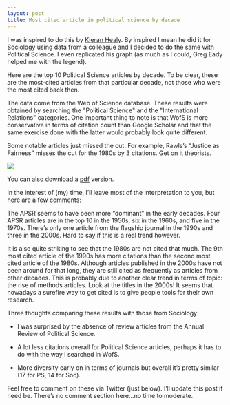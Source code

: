 ```yaml
---
layout: post
title: Most cited article in political science by decade
---
```


I was inspired to do this by <a href="http://kieranhealy.org" class="external">Kieran Healy</a>. By inspired I mean he did it for Sociology using data from a colleague and I decided to do the same with Political Science. I even replicated his graph (as much as I could, Greg Eady helped me with the legend).

Here are the top 10 Political Science articles by decade. To be clear, these are the most-cited articles from that particular decade, not those who were the most cited back then.

The data come from the Web of Science database. These results were obtained by searching the "Political Science" and the "International Relations" categories. One important thing to note is that WofS is more conservative in terms of citation count than Google Scholar and that the same exercise done with the latter would probably look quite different.

Some notable articles just missed the cut. For example, Rawls’s “Justice as Fairness” misses the cut for the 1980s by 3 citations. Get on it theorists.

<img src="{{ site.url }}/assets/PSCite.jpg">

You can also download a <a href="{{ site.baseurl }}/assets/PScite.pdf" class="external">pdf</a> version.

In the interest of (my) time, I’ll leave most of the interpretation to you, but here are a few comments:

The APSR seems to have been more “dominant” in the early decades. Four APSR articles are in the top 10  in the 1950s, six in the 1960s, and five in the 1970s. There’s only one article from the flagship journal in the 1990s and three in the 2000s. Hard to say if this is a real trend however.

It is also quite striking to see that the 1980s are not cited that much. The 9th most cited article of the 1990s has more citations than the second most cited article of the 1980s. Although articles published in the 2000s have not been around for that long, they are still cited as frequently as articles from other decades. This is probably due to  another clear trend in terms of topic: the rise of methods articles. Look at the titles in the 2000s! It seems that nowadays a surefire way to get cited is to give people tools for their own research.

Three thoughts comparing these results with those from Sociology:

* I was surprised by the absence of review articles from the Annual Review of Political Science.

* A lot less citations overall for Political Science articles, perhaps it has to do with the way I searched in WofS.

* More diversity early on in terms of journals but overall it’s pretty similar (17 for PS, 14 for Soc).

Feel free to comment on these via Twitter (just below). I’ll update this post if need be. There’s no comment section here…no time to moderate.
